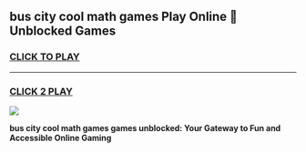 
## bus city cool math games Play Online 👋 Unblocked Games
<h3>
<a href="https://news.freeplayer.one?title=bus_city_cool_math_games&ref=17CMG">CLICK TO PLAY</a></h3>
<hr>

<h3>
<a href="https://news.freeplayer.one?title=bus_city_cool_math_games&ref=17CMG">CLICK 2 PLAY</a>
  
</h3>

<a href="https://news.freeplayer.one?title=bus_city_cool_math_games&ref=17CMG/"><img src="https://clearcache.store/games.png"></a>


**bus city cool math games games unblocked: Your Gateway to Fun and Accessible Online Gaming**

